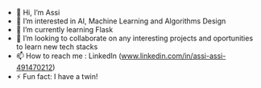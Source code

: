 - 👋 Hi, I’m Assi
- 👀 I’m interested in AI, Machine Learning and Algorithms Design
- 🌱 I’m currently learning Flask 
- 💞️ I’m looking to collaborate on any interesting projects and oportunities to learn new tech stacks 
- 📫 How to reach me : LinkedIn (www.linkedin.com/in/assi-assi-491470212)
- ⚡ Fun fact: I have a twin!

<!---
Aassi1/Aassi1 is a ✨ special ✨ repository because its `README.md` (this file) appears on your GitHub profile.
You can click the Preview link to take a look at your changes.
--->
